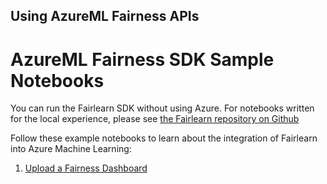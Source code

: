 ## Using AzureML Fairness APIs

<a name="samples"></a>
# AzureML Fairness SDK Sample Notebooks

You can run the Fairlearn SDK without using Azure.
For notebooks written for the local experience, please see
[the Fairlearn repository on Github](https://github.com/fairlearn/fairlearn/)

Follow these example notebooks to learn about the integration of
Fairlearn into Azure Machine Learning:
1. [Upload a Fairness Dashboard](azure-integration/upload-fairness-dashboard)